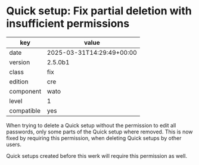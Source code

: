[//]: # (werk v2)
# Quick setup: Fix partial deletion with insufficient permissions

key        | value
---------- | ---
date       | 2025-03-31T14:29:49+00:00
version    | 2.5.0b1
class      | fix
edition    | cre
component  | wato
level      | 1
compatible | yes

When trying to delete a Quick setup without the permission to edit all
passwords, only some parts of the Quick setup where removed. This is now fixed
by requiring this permission, when deleting Quick setups by other users.

Quick setups created before this werk will require this permission as well.
